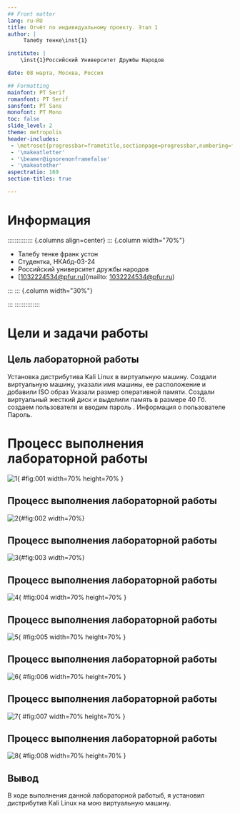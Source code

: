 ```yaml
---
## Front matter
lang: ru-RU
title: Отчёт по индивидуальному проекту. Этап 1
author: |
	 Талебу тенке\inst{1}

institute: |
	\inst{1}Российский Университет Дружбы Народов

date: 08 марта, Москва, Россия

## Formatting
mainfont: PT Serif
romanfont: PT Serif
sansfont: PT Sans
monofont: PT Mono
toc: false
slide_level: 2
theme: metropolis
header-includes: 
 - \metroset{progressbar=frametitle,sectionpage=progressbar,numbering=fraction}
 - '\makeatletter'
 - '\beamer@ignorenonframefalse'
 - '\makeatother'
aspectratio: 169
section-titles: true

---
```

# Информация

:::::::::::::: {.columns align=center}
::: {.column width="70%"}

  * Талебу тенке франк устон
  * Студентка, НКАбд-03-24
  * Российский университет дружбы народов
  * [1032224534@pfur.ru](mailto: 1032224534@pfur.ru)

:::
::: {.column width="30%"}

:::
::::::::::::::

# Цели и задачи работы

## Цель лабораторной работы
Установка дистрибутивa Kali Linux в виртуальную машину.
Создали виртуальную машину, указали имя машины, ее расположение и добавили ISO образ
Указали размер оперативной памяти.
Создали виртуальный жесткий диск и выделили память в размере 40 Гб.
создаем пользователя  и вводим пароль .
Информация о пользователе
Пароль.

# Процесс выполнения лабораторной работы 
![1](image/1.jpg){ #fig:001 width=70% height=70% }

## Процесс выполнения лабораторной работы

![2](image/2.jpg){#fig:002 width=70%}

## Процесс выполнения лабораторной работы
![3](image/3.jpg){#fig:003 width=70%}

## Процесс выполнения лабораторной работы

![4](image/4.jpg){ #fig:004 width=70% height=70% }

## Процесс выполнения лабораторной работы

![5](image/5.jpg){ #fig:005 width=70% height=70% }

## Процесс выполнения лабораторной работы

![6](image/6.jpg){ #fig:006 width=70% height=70% }

## Процесс выполнения лабораторной работы

![7](image/7.jpg){ #fig:007 width=70% height=70% }

## Процесс выполнения лабораторной работы

![8](image/8.jpg){ #fig:008 width=70% height=70% }
## Вывод

В ходе выполнения данной лабораторной работыб, я установил дистрибутив Kali Linux на мою виртуальную машину.



